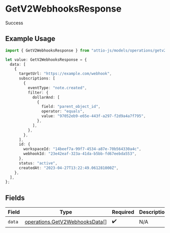 # GetV2WebhooksResponse

Success

## Example Usage

```typescript
import { GetV2WebhooksResponse } from "attio-js/models/operations/getv2webhooks.js";

let value: GetV2WebhooksResponse = {
  data: [
    {
      targetUrl: "https://example.com/webhook",
      subscriptions: [
        {
          eventType: "note.created",
          filter: {
            dollarAnd: [
              {
                field: "parent_object_id",
                operator: "equals",
                value: "97052eb9-e65e-443f-a297-f2d9a4a7f795",
              },
            ],
          },
        },
      ],
      id: {
        workspaceId: "14beef7a-99f7-4534-a87e-70b564330a4c",
        webhookId: "23e42eaf-323a-41da-b5bb-fd67eebda553",
      },
      status: "active",
      createdAt: "2023-04-27T13:22:49.061281000Z",
    },
  ],
};
```

## Fields

| Field                                                                          | Type                                                                           | Required                                                                       | Description                                                                    |
| ------------------------------------------------------------------------------ | ------------------------------------------------------------------------------ | ------------------------------------------------------------------------------ | ------------------------------------------------------------------------------ |
| `data`                                                                         | [operations.GetV2WebhooksData](../../models/operations/getv2webhooksdata.md)[] | :heavy_check_mark:                                                             | N/A                                                                            |